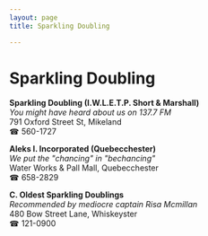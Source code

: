 ```yaml
---
layout: page 
title: Sparkling Doubling

---
```



# Sparkling Doubling


 **Sparkling Doubling (I.W.L.E.T.P. Short & Marshall)**  
_You might have heard about us on 137.7 FM_  
791 Oxford Street St, Mikeland  
☎ 560-1727

**Aleks I. Incorporated (Quebecchester)**  
_We put the "chancing" in "bechancing"_  
Water Works & Pall Mall, Quebecchester  
☎ 658-2829

**C. Oldest Sparkling Doublings**  
_Recommended by mediocre captain Risa Mcmillan_  
480 Bow Street Lane, Whiskeyster  
☎ 121-0900

